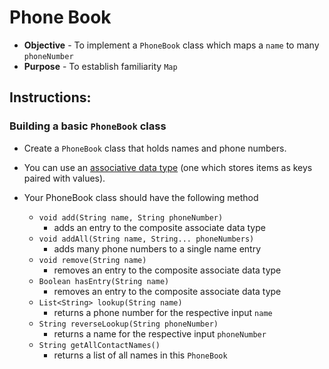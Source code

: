 # Phone Book
* **Objective** - To implement a `PhoneBook` class which maps a `name` to many `phoneNumber`
* **Purpose** - To establish familiarity `Map`

## Instructions:

### Building a basic `PhoneBook` class
* Create a `PhoneBook` class that holds names and phone numbers.
* You can use an [associative data type](https://en.wikipedia.org/wiki/Associative_array) (one which stores items as keys paired with values).

* Your PhoneBook class should have the following method
	* `void add(String name, String phoneNumber)`
		* adds an entry to the composite associate data type
	* `void addAll(String name, String... phoneNumbers)`
		* adds many phone numbers to a single name entry
	* `void remove(String name)`
		* removes an entry to the composite associate data type
	* `Boolean hasEntry(String name)`
		* removes an entry to the composite associate data type		
	* `List<String> lookup(String name)`
		* returns a phone number for the respective input `name`
	* `String reverseLookup(String phoneNumber)`
		* returns a name for the respective input `phoneNumber`
	* `String getAllContactNames()`
		* returns a list of all names in this `PhoneBook`
